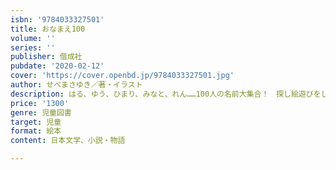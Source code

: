 ```yaml
---
isbn: '9784033327501'
title: おなまえ100
volume: ''
series: ''
publisher: 偕成社
pubdate: '2020-02-12'
cover: 'https://cover.openbd.jp/9784033327501.jpg'
author: せべまさゆき／著・イラスト
description: はる、ゆう、ひまり、みなと、れん……100人の名前大集合！　探し絵遊びをしたり、友だちの名前をみつけたりして楽しもう！
price: '1300'
genre: 児童図書
target: 児童
format: 絵本
content: 日本文学、小説・物語

---
```

